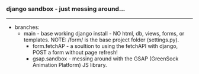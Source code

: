 ### django sandbox - just messing around...
---
- branches:
  - main - base working django install - NO html, db, views, forms, or templates. NOTE: /form/ is the base project folder (settings.py).
    - form.fetchAP - a soultion to using the fetchAPI with django, POST a form without page refresh!
    - gsap.sandbox - messing around with the GSAP (GreenSock Animation Platform) JS library.
    
